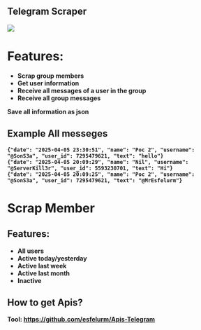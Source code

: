 ## Telegram Scraper

<img src="https://github.com/user-attachments/assets/10037414-566e-4220-855b-68656d9cf588">

<b>

# Features:

+ Scrap group members
+ Get user information
+ Receive all messages of a user in the group
+ Receive all group messages

Save all information as json

## Example All messeges



```
{"date": "2025-04-05 23:30:51", "name": "Poc 2", "username": "@SonS3a", "user_id": 7295479621, "text": "hello"}
{"date": "2025-04-05 20:09:29", "name": "Nil", "username": "@ServerKill3r", "user_id": 5593230701, "text": "Hi"}
{"date": "2025-04-05 20:09:25", "name": "Poc 2", "username": "@SonS3a", "user_id": 7295479621, "text": "@MrEsfelurm"}
```

# Scrap Member

## Features:

- All users
- Active today/yesterday
- Active last week
- Active last month
- Inactive

## How to get Apis?

Tool: https://github.com/esfelurm/Apis-Telegram

</b>
